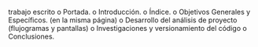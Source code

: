 trabajo escrito
o Portada.
o Introducción.
o Índice.
o Objetivos Generales y Específicos. (en la misma página)
o Desarrollo del análisis de proyecto (flujogramas y pantallas)
o Investigaciones y versionamiento del código
o Conclusiones.